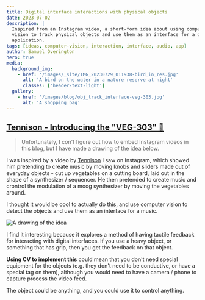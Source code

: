 ```yaml
---
title: Digital interface interactions with physical objects
date: 2023-07-02
description: |
  Inspired from an Instagram video, a short-form idea about using computer
  vision to track physical objects and use them as an interface for a digital
  application.
tags: [ideas, computer-vision, interaction, interface, audio, app]
author: Samuel Overington
hero: true
media:
  background_img:
    - href: '/images/_site/IMG_20230729_011938-bird_in_res.jpg'
      alt: 'A bird on the water in a nature reserve at night'
      classes: ['header-text-light']
  gallery:
    - href: '/images/blog/obj_track_interface-veg-303.jpg'
      alt: 'A shopping bag'
---
```


## [Tennison - Introducing the "VEG-303" 🔗](https://www.instagram.com/p/CP9Z3Y3n9ZG/)

> Unfortunately, I con't figure out how to embed Instagram videos in this blog, but I have made a drawing of the idea below.

I was inspired by a video by
[Tennison](https://www.instagram.com/p/CP9Z3Y3n9ZG/) I saw on Instagram, which
showed him pretending to create music by moving knobs and sliders made out of
everyday objects - cut up vegetables on a cutting board, laid out in the shape
of a synthesizer / sequencer. He then pretended to create music and crontrol the
modulation of a moog synthesizer by moving the vegetables around.

I thought it would be cool to actually do this, and use computer vision to
detect the objects and use them as an interface for a music.

![A drawing of the idea](/images/blog/obj_track_interface-veg-303.jpg)

I find it interesting because it explores a method of having tactile feedback
for interacting with digital interfaces. If you use a heavy object, or something
that has grip, then you get the feedback on that object.

**Using CV to implement this** could mean that you don't need special equipment for
the objects (e.g. they don't need to be conductive, or have a special tag on
them), although you would need to have a camera / phone to capture process the
video feed.

The object could be anything, and you could use it to control anything.

<!--
Questions / notes:

What is it?
- cv recognises an object, and captures its position and orientation
  - what is the object?

Talk about the idea from the video, and then list out concepts that found
interesting, and how I could use them as the basis for a project.

- use computer vision to track the position and orientation of an object
- use the position and orientation of the object to control a digital
  application

 -->

